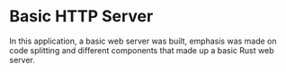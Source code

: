# Basic HTTP Server 


In this application, a basic web server was built, emphasis was made on code splitting and different components that made up a basic Rust web server. 
